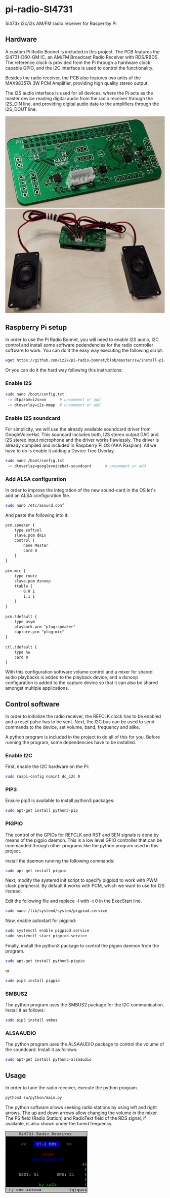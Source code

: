 # pi-radio-SI4731
Si473x i2c/i2s AM/FM radio receiver for Rasperrby Pi

## Hardware

A custom Pi Radio Bonnet is included in this project. The PCB features the SI4731-D60-GM IC, an AM/FM Broadcast Radio Receiver with RDS/RBDS. The reference clock is provided from the Pi through a hardware clock capable GPIO, and the I2C interface is used to control the functionality.

Besides the radio receiver, the PCB also features two units of the MAX98357A 3W PCM Amplifier, providing high quality stereo output.

The I2S audio interface is used for all devices, where the Pi acts as the master device reading digital audio from the radio receiver through the I2S_DIN line, and providing digital audio data to the amplifiers through the I2S_DOUT line. 

![Pi Radio Bonnet](img/PiRadioBonnet.jpg)
![Bonnet On Pi Zero W](img/PiRadioBonnetOnPiZeroW.jpg)

## Raspberry Pi setup

In order to use the Pi Radio Bonnet, you will need to enable I2S audio, I2C control and install some software pedendencies for the radio controller software to work. You can do it the easy way executing the following script:

``` bash
wget https://github.com/iz2k/pi-radio-bonnet/blob/master/sw/install-pi-radio-bonnet.sh | bash
```

Or you can do it the hard way following this instructions:

### Enable I2S

``` bash
sudo nano /boot/config.txt
 -> dtparam=i2s=on 		# uncomment or add
 -> dtoverlay=i2s-mmap 	# uncomment or add
```

### Enable I2S soundcard

For simplicity, we will use the already available soundcard driver from GoogleVoiceHat. This souncard includes both, I2S stereo output DAC and I2S stereo input microphone and the driver works flawlessly. The driver is already compiled and included in Raspberry Pi OS (AKA Raspian). All we have to do is enable it adding a Device Tree Overlay.

``` bash
sudo nano /boot/config.txt
 -> dtoverlay=googlevoicehat-soundcard 		# uncomment or add
```

### Add ALSA configuration

In order to improve the integration of the new sound-card in the OS let's add an ALSA configuration file.
``` bash
sudo nano /etc/asound.conf
```

And paste the following into it:
```
pcm.speaker {
	type softvol
	slave.pcm dmix
	control {
		name Master
		card 0
	}
}

pcm.mic {
	type route
	slave.pcm dsnoop
	ttable {
		0.0 1
		1.1 1
	}
}

pcm.!default {
	type asym
	playback.pcm "plug:speaker"
	capture.pcm "plug:mic"
}

ctl.!default {
	type hw
	card 0
}
```
With this configuration software volume control and a mixer for shared audio playbacks is added to the playback device, and a dsnoop configuration is added to the capture device so that it can also be shared amongst multiple applications.

## Control software

In order to initialize the radio receiver, the REFCLK clock has to be enabled and a reset pulse has to be sent. Next, the I2C bus can be used to send commands to the device, set volume, band, frequency and alike.

A python program is included in the project to do all of this for you. Before running the program, some dependencies have to be installed.

### Enable I2C

First, enable the I2C hardware on the Pi:

``` bash
sudo raspi-config nonint do_i2c 0
```
### PIP3

Ensure pip3 is available to install python3 packages:
``` bash
sudo apt-get install python3-pip
```


### PIGPIO

The control of the GPIOs for REFCLK and RST and SEN signals is done by means of the pigpio daemon. This is a low level GPIO controller that can be commanded through other programs like the python program used in this project.

Install the daemon running the following commands:
``` bash
sudo apt-get install pigpio
```
Next, modify the systemd init script to specify pigpiod to work with PWM clock peripheral. By default it works with PCM, which we want to use for I2S instead.

Edit the following file and replace -l with -t 0 in the ExecStart line.
``` bash
sudo nano /lib/systemd/system/pigpiod.service
```

Now, enable autostart for pigpiod:
``` bash
sudo systemctl enable pigpiod.service
sudo systemctl start pigpiod.service
```

Finally, install the python3 package to control the pigpio daemon from the program.

``` bash
sudo apt-get install python3-pigpio
```
or
``` bash
sudo pip3 install pigpio
```

### SMBUS2

The python program uses the SMBUS2 package for the I2C communication. Install it as follows:

``` bash
sudo pip3 install smbus
```

### ALSAAUDIO

The python program uses the ALSAAUDIO package to control the volume of the soundcard. Install it as follows:

``` bash
sudo apt-get install python3-alsaaudio
```

## Usage

In order to tune the radio receiver, execute the python program.

``` bash
python3 sw/python/main.py
```

The python software allows seeking radio stations by using left and right arrows. The up and down arrows allow changing the volume in the mixer. The PS field (Radio Station) and RadioText field of the RDS signal, if available, is also shown under the tuned frequency.

![Radio Receiver Software](img/RadioReceiverSw.png)